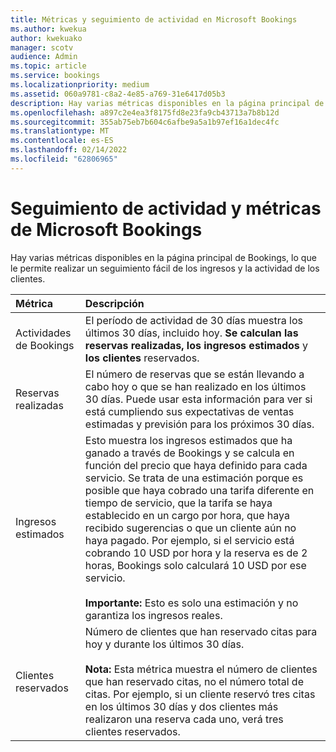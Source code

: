 ```yaml
---
title: Métricas y seguimiento de actividad en Microsoft Bookings
ms.author: kwekua
author: kwekuako
manager: scotv
audience: Admin
ms.topic: article
ms.service: bookings
ms.localizationpriority: medium
ms.assetid: 060a9781-c8a2-4e85-a769-31e6417d05b3
description: Hay varias métricas disponibles en la página principal de Bookings, lo que le permite realizar un seguimiento fácil de los ingresos y la actividad de los clientes.
ms.openlocfilehash: a897c2e4ea3f8175fd8e23fa9cb43713a7b8b12d
ms.sourcegitcommit: 355ab75eb7b604c6afbe9a5a1b97ef16a1dec4fc
ms.translationtype: MT
ms.contentlocale: es-ES
ms.lasthandoff: 02/14/2022
ms.locfileid: "62806965"
---
```

# <a name="microsoft-bookings-metrics-and-activity-tracking"></a>Seguimiento de actividad y métricas de Microsoft Bookings

Hay varias métricas disponibles en la página principal de Bookings, lo que le permite realizar un seguimiento fácil de los ingresos y la actividad de los clientes.

| Métrica | Descripción |
|:---|:---|
| Actividades de Bookings | El período de actividad de 30 días muestra los últimos 30 días, incluido hoy. **Se calculan las reservas** **realizadas, los ingresos estimados** y **los clientes** reservados. |
| Reservas realizadas | El número de reservas que se están llevando a cabo hoy o que se han realizado en los últimos 30 días. Puede usar esta información para ver si está cumpliendo sus expectativas de ventas estimadas y previsión para los próximos 30 días. |
| Ingresos estimados | Esto muestra los ingresos estimados que ha ganado a través de Bookings y se calcula en función del precio que haya definido para cada servicio. Se trata de una estimación porque es posible que haya cobrado una tarifa diferente en tiempo de servicio, que la tarifa se haya establecido en un cargo por hora, que haya recibido sugerencias o que un cliente aún no haya pagado. Por ejemplo, si el servicio está cobrando 10 USD por hora y la reserva es de 2 horas, Bookings solo calculará 10 USD por ese servicio.<br/><br/>**Importante:** Esto es solo una estimación y no garantiza los ingresos reales. |
| Clientes reservados | Número de clientes que han reservado citas para hoy y durante los últimos 30 días.<br/><br/>**Nota:** Esta métrica muestra el número de clientes que han reservado citas, no el número total de citas. Por ejemplo, si un cliente reservó tres citas en los últimos 30 días y dos clientes más realizaron una reserva cada uno, verá tres clientes reservados. |
